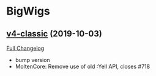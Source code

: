 # BigWigs

## [v4-classic](https://github.com/BigWigsMods/BigWigs/tree/v4-classic) (2019-10-03)
[Full Changelog](https://github.com/BigWigsMods/BigWigs/compare/v3-classic...v4-classic)

- bump version  
- MoltenCore: Remove use of old :Yell API, closes #718  
